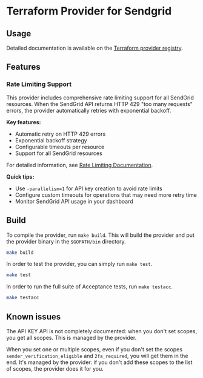 # Terraform Provider for Sendgrid

## Usage

Detailed documentation is available on the [Terraform provider registry](https://registry.terraform.io/providers/anna-money/sendgrid/latest).

## Features

### Rate Limiting Support

This provider includes comprehensive rate limiting support for all SendGrid resources. When the SendGrid API returns HTTP 429 "too many requests" errors, the provider automatically retries with exponential backoff.

**Key features:**

- Automatic retry on HTTP 429 errors
- Exponential backoff strategy
- Configurable timeouts per resource
- Support for all SendGrid resources

For detailed information, see [Rate Limiting Documentation](docs/rate_limiting.md).

**Quick tips:**

- Use `-parallelism=1` for API key creation to avoid rate limits
- Configure custom timeouts for operations that may need more retry time
- Monitor SendGrid API usage in your dashboard

## Build

To compile the provider, run `make build`. This will build the provider and put the provider binary in the `$GOPATH/bin` directory.

```sh
make build
```

In order to test the provider, you can simply run `make test`.

```sh
make test
```

In order to run the full suite of Acceptance tests, run `make testacc`.

```sh
make testacc
```

## Known issues

The API KEY API is not completely documented: when you don't set scopes, you get all scopes. This is managed by the provider.

When you set one or multiple scopes, even if you don't set the scopes `sender_verification_eligible` and `2fa_required`, you will get them in the end. It's managed by the provider: if you don't add these scopes to the list of scopes, the provider does it for you.
